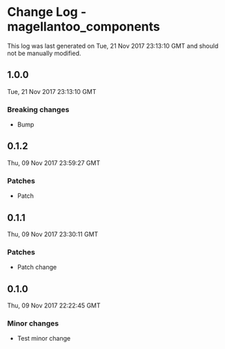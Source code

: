 # Change Log - magellantoo_components

This log was last generated on Tue, 21 Nov 2017 23:13:10 GMT and should not be manually modified.

## 1.0.0
Tue, 21 Nov 2017 23:13:10 GMT

### Breaking changes

- Bump

## 0.1.2
Thu, 09 Nov 2017 23:59:27 GMT

### Patches

- Patch

## 0.1.1
Thu, 09 Nov 2017 23:30:11 GMT

### Patches

- Patch change

## 0.1.0
Thu, 09 Nov 2017 22:22:45 GMT

### Minor changes

- Test minor change

